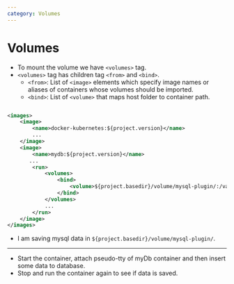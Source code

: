 ```yaml
---
category: Volumes
---
```


# Volumes

* To mount the volume we have `<volumes>` tag.
* `<volumes>` tag has children tag `<from>` and `<bind>`.
  * `<from>`: List of `<image>` elements which specify image names or aliases of containers whose volumes should be imported.
  * `<bind>`: List of `<volume>` that maps host folder to container path.

```xml

<images>
    <image>
        <name>docker-kubernetes:${project.version}</name>
        ...
    </image>
    <image>
        <name>mydb:${project.version}</name>
       ...
        <run>
            <volumes>
                <bind>
                    <volume>${project.basedir}/volume/mysql-plugin/:/var/lib/mysql/</volume>
                </bind>
            </volumes>
            ...
        </run>
    </image>
</images>

```
* I am saving mysql data in `${project.basedir}/volume/mysql-plugin/`.

---
* Start the container, attach pseudo-tty of myDb container and then insert some data to database.
* Stop and run the container again to see if data is saved.
